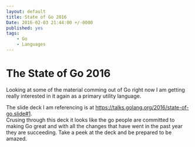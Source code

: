 ```yaml
---
layout: default
title: State of Go 2016
Date: 2016-02-03 21:44:00 +/-0000
published: yes
tags: 
    - Go
    - Languages
---
```


# The State of Go 2016

Looking at some of the material comming out of Go right now I am getting really 
interested in it again as a primary utility language.

<!--more-->

The slide deck I am referencing is at https://talks.golang.org/2016/state-of-go.slide#1.  
Crusing through this deck it looks like the go people are committed to making Go great and with 
all the changes that have went in the past year they are succeeding. Take a peek at the deck and be prepared 
to be amazed.
